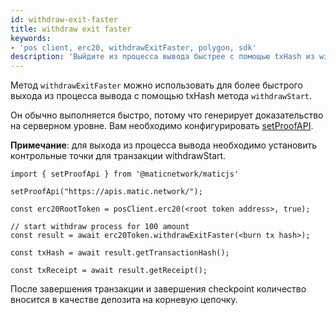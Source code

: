```yaml
---
id: withdraw-exit-faster
title: withdraw exit faster
keywords:
- 'pos client, erc20, withdrawExitFaster, polygon, sdk'
description: 'Выйдите из процесса вывода быстрее с помощью txHash из withdrawStart.'
---
```


Метод `withdrawExitFaster` можно использовать для более быстрого выхода из процесса вывода с помощью txHash метода `withdrawStart`.

Он обычно выполняется быстро, потому что генерирует доказательство на серверном уровне. Вам необходимо конфигурировать [setProofAPI](/docs/develop/ethereum-polygon/matic-js/set-proof-api).

**Примечание**: для выхода из процесса вывода необходимо установить контрольные точки для транзакции withdrawStart.

```
import { setProofApi } from '@maticnetwork/maticjs'

setProofApi("https://apis.matic.network/");

const erc20RootToken = posClient.erc20(<root token address>, true);

// start withdraw process for 100 amount
const result = await erc20Token.withdrawExitFaster(<burn tx hash>);

const txHash = await result.getTransactionHash();

const txReceipt = await result.getReceipt();

```

После завершения транзакции и завершения checkpoint количество вносится в качестве депозита на корневую цепочку.
